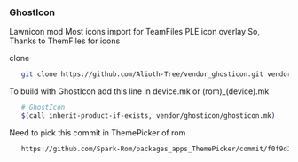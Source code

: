 ### GhostIcon

Lawnicon mod 
Most icons import for TeamFiles PLE icon overlay
So, Thanks to ThemFiles for icons

clone 
```bash
   git clone https://github.com/Alioth-Tree/vendor_ghosticon.git vendor/ghosticon
```

To build with GhostIcon add this line in device.mk or (rom)_(device).mk
```bash
   # GhostIcon
   $(call inherit-product-if-exists, vendor/ghosticon/ghosticon.mk)
```
Need to pick this commit in ThemePicker of rom
```bash
   https://github.com/Spark-Rom/packages_apps_ThemePicker/commit/f0f9d17
```
